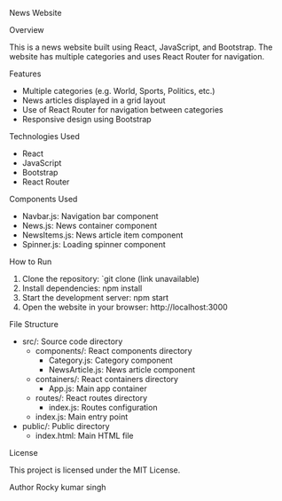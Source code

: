 News Website

Overview

This is a news website built using React, JavaScript, and Bootstrap. The website has multiple categories and uses React Router for navigation.

Features

- Multiple categories (e.g. World, Sports, Politics, etc.)
- News articles displayed in a grid layout
- Use of React Router for navigation between categories
- Responsive design using Bootstrap

Technologies Used

- React
- JavaScript
- Bootstrap
- React Router

Components Used

- Navbar.js: Navigation bar component
- News.js: News container component
- NewsItems.js: News article item component
- Spinner.js: Loading spinner component

How to Run

1. Clone the repository: `git clone (link unavailable)
2. Install dependencies: npm install
3. Start the development server: npm start
4. Open the website in your browser: http://localhost:3000

File Structure

- src/: Source code directory
    - components/: React components directory
        - Category.js: Category component
        - NewsArticle.js: News article component
    - containers/: React containers directory
        - App.js: Main app container
    - routes/: React routes directory
        - index.js: Routes configuration
    - index.js: Main entry point
- public/: Public directory
    - index.html: Main HTML file

License

This project is licensed under the MIT License.

Author
Rocky kumar singh
